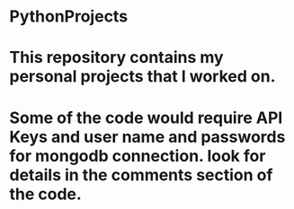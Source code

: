 # PythonProjects
# This repository contains my personal projects that I worked on. 
# Some of the code would require API Keys and user name and passwords for mongodb connection. look for details in the comments section of the code.
